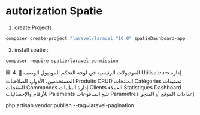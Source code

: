 # autorization Spatie

1. create Projects
```bash
composer create-project "laravel/laravel:^10.0" spatieDashboard-app
```

2. install spatie :
```bash
composer require spatie/laravel-permission
```

🟦 4. 🧭 الموديولات الرئيسية في لوحة التحكم
الموديول	الوصف
Utilisateurs	إدارة المستخدمين، الأدوار، الصلاحيات
Produits	CRUD المنتجات
Catégories	تصنيفات المنتجات
Commandes	إدارة الطلبات
Clients	العملاء
Statistiques	Dashboard للأرقام والإحصائيات
Paiements	تتبع المدفوعات
Paramètres	إعدادات الموقع أو المتجر

php artisan vendor:publish --tag=laravel-pagination
